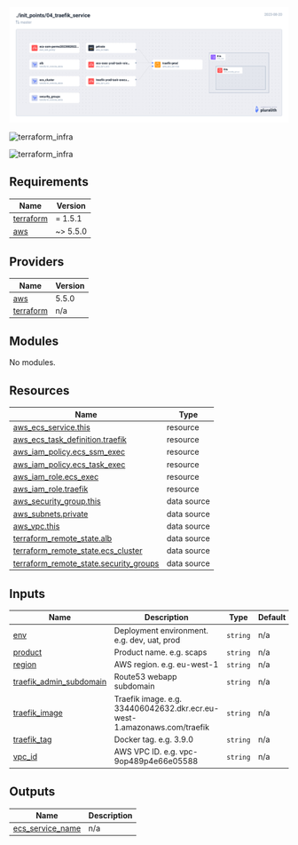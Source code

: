 ![terraform_infra](./images/terraform_infra.png)


![terraform_infra](./)


![terraform_infra](./)


<!-- BEGIN_TF_DOCS -->
## Requirements

| Name | Version |
|------|---------|
| <a name="requirement_terraform"></a> [terraform](#requirement\_terraform) | = 1.5.1 |
| <a name="requirement_aws"></a> [aws](#requirement\_aws) | ~> 5.5.0 |

## Providers

| Name | Version |
|------|---------|
| <a name="provider_aws"></a> [aws](#provider\_aws) | 5.5.0 |
| <a name="provider_terraform"></a> [terraform](#provider\_terraform) | n/a |

## Modules

No modules.

## Resources

| Name | Type |
|------|------|
| [aws_ecs_service.this](https://registry.terraform.io/providers/hashicorp/aws/latest/docs/resources/ecs_service) | resource |
| [aws_ecs_task_definition.traefik](https://registry.terraform.io/providers/hashicorp/aws/latest/docs/resources/ecs_task_definition) | resource |
| [aws_iam_policy.ecs_ssm_exec](https://registry.terraform.io/providers/hashicorp/aws/latest/docs/resources/iam_policy) | resource |
| [aws_iam_policy.ecs_task_exec](https://registry.terraform.io/providers/hashicorp/aws/latest/docs/resources/iam_policy) | resource |
| [aws_iam_role.ecs_exec](https://registry.terraform.io/providers/hashicorp/aws/latest/docs/resources/iam_role) | resource |
| [aws_iam_role.traefik](https://registry.terraform.io/providers/hashicorp/aws/latest/docs/resources/iam_role) | resource |
| [aws_security_group.this](https://registry.terraform.io/providers/hashicorp/aws/latest/docs/data-sources/security_group) | data source |
| [aws_subnets.private](https://registry.terraform.io/providers/hashicorp/aws/latest/docs/data-sources/subnets) | data source |
| [aws_vpc.this](https://registry.terraform.io/providers/hashicorp/aws/latest/docs/data-sources/vpc) | data source |
| [terraform_remote_state.alb](https://registry.terraform.io/providers/hashicorp/terraform/latest/docs/data-sources/remote_state) | data source |
| [terraform_remote_state.ecs_cluster](https://registry.terraform.io/providers/hashicorp/terraform/latest/docs/data-sources/remote_state) | data source |
| [terraform_remote_state.security_groups](https://registry.terraform.io/providers/hashicorp/terraform/latest/docs/data-sources/remote_state) | data source |

## Inputs

| Name | Description | Type | Default | Required |
|------|-------------|------|---------|:--------:|
| <a name="input_env"></a> [env](#input\_env) | Deployment environment. e.g. dev, uat, prod | `string` | n/a | yes |
| <a name="input_product"></a> [product](#input\_product) | Product name. e.g. scaps | `string` | n/a | yes |
| <a name="input_region"></a> [region](#input\_region) | AWS region. e.g. eu-west-1 | `string` | n/a | yes |
| <a name="input_webapp_subdomain"></a> [traefik\_admin\_subdomain](#input\_traefik\_admin\_subdomain) | Route53 webapp subdomain | `string` | n/a | yes |
| <a name="input_traefik_image"></a> [traefik\_image](#input\_traefik\_image) | Traefik image. e.g. 334406042632.dkr.ecr.eu-west-1.amazonaws.com/traefik | `string` | n/a | yes |
| <a name="input_traefik_tag"></a> [traefik\_tag](#input\_traefik\_tag) | Docker tag. e.g. 3.9.0 | `string` | n/a | yes |
| <a name="input_vpc_id"></a> [vpc\_id](#input\_vpc\_id) | AWS VPC ID. e.g. vpc-9op489p4e66e05588 | `string` | n/a | yes |

## Outputs

| Name | Description |
|------|-------------|
| <a name="output_ecs_service_name"></a> [ecs\_service\_name](#output\_ecs\_service\_name) | n/a |
<!-- END_TF_DOCS -->
